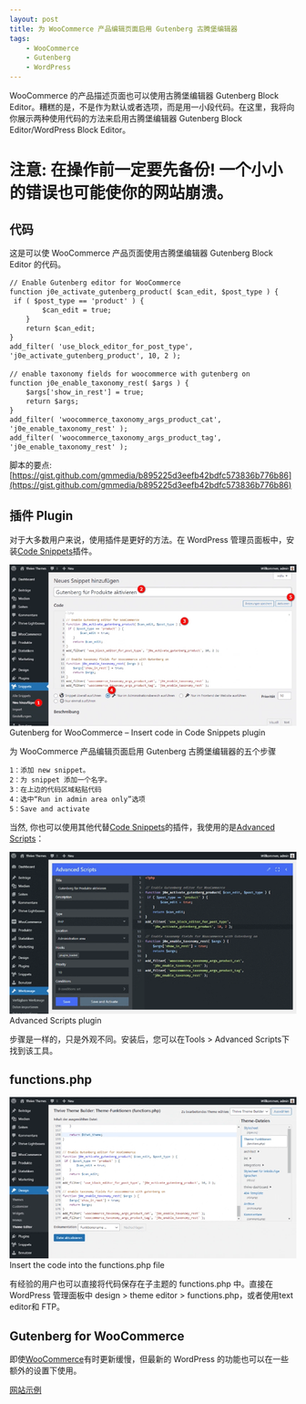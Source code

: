 ```yaml
---
layout: post
title: 为 WooCommerce 产品编辑页面启用 Gutenberg 古腾堡编辑器
tags:
    - WooCommerce
    - Gutenberg
    - WordPress
---
```

WooCommerce 的产品描述页面也可以使用古腾堡编辑器 Gutenberg Block Editor。糟糕的是，不是作为默认或者选项，而是用一小段代码。在这里，我将向你展示两种使用代码的方法来启用古腾堡编辑器 Gutenberg Block Editor/WordPress Block Editor。

# 注意: 在操作前一定要先备份! 一个小小的错误也可能使你的网站崩溃。

## 代码

这是可以使 WooCommerce 产品页面使用古腾堡编辑器 Gutenberg Block Editor 的代码。

    // Enable Gutenberg editor for WooCommerce
    function j0e_activate_gutenberg_product( $can_edit, $post_type ) {
     if ( $post_type == 'product' ) {
            $can_edit = true;
        }
        return $can_edit;
    }
    add_filter( 'use_block_editor_for_post_type', 'j0e_activate_gutenberg_product', 10, 2 );

    // enable taxonomy fields for woocommerce with gutenberg on
    function j0e_enable_taxonomy_rest( $args ) {
        $args['show_in_rest'] = true;
        return $args;
    }
    add_filter( 'woocommerce_taxonomy_args_product_cat', 'j0e_enable_taxonomy_rest' );
    add_filter( 'woocommerce_taxonomy_args_product_tag', 'j0e_enable_taxonomy_rest' );
    
脚本的要点: [https://gist.github.com/gmmedia/b895225d3eefb42bdfc573836b776b86](https://gist.github.com/gmmedia/b895225d3eefb42bdfc573836b776b86)

## 插件 Plugin

对于大多数用户来说，使用插件是更好的方法。在 WordPress 管理员面板中，安装[Code Snippets](https://de.wordpress.org/plugins/code-snippets/)插件。

![Code Snippets](https://github.com/huijingfei/huijingfei.github.io/blob/master/images/code-snippets.webp?raw=true)
Gutenberg for WooCommerce – Insert code in Code Snippets plugin

为 WooCommerce 产品编辑页面启用 Gutenberg 古腾堡编辑器的五个步骤

    1：添加 new snippet。
    2：为 snippet 添加一个名字。
    3：在上边的代码区域粘贴代码
    4：选中“Run in admin area only”选项
    5：Save and activate

当然, 你也可以使用其他代替[Code Snippets](https://de.wordpress.org/plugins/code-snippets/)的插件，我使用的是[Advanced Scripts](https://bloggerpilot.com/tipp/advancedscripts)：

![Advanced Scripts](https://github.com/huijingfei/huijingfei.github.io/blob/master/images/advanced-scripts.webp?raw=true)
Advanced Scripts plugin

步骤是一样的，只是外观不同。安装后，您可以在Tools > Advanced Scripts下找到该工具。

## functions.php


![functions.php](https://github.com/huijingfei/huijingfei.github.io/blob/master/images/functions.webp?raw=true)
Insert the code into the functions.php file

有经验的用户也可以直接将代码保存在子主题的 functions.php 中。直接在 WordPress 管理面板中 design > theme editor > functions.php，或者使用text editor和 FTP。

## Gutenberg for WooCommerce

即使[WooCommerce](https://bloggerpilot.com/en/tag/woocommerce/)有时更新缓慢，但最新的 WordPress 的功能也可以在一些额外的设置下使用。

[网站示例](https://tibetmag.com/)
